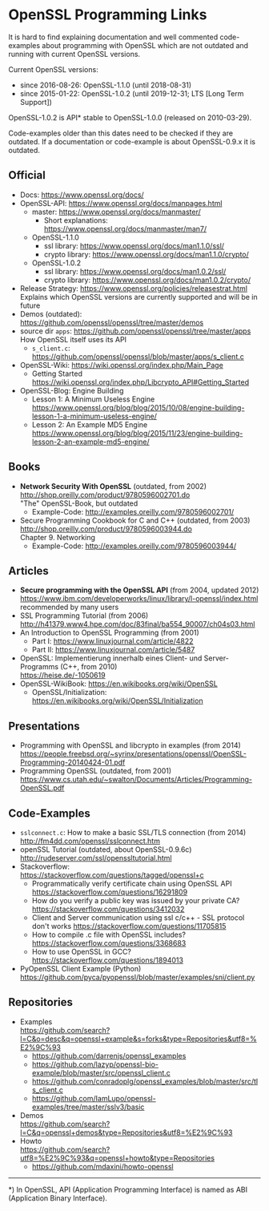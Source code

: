 # OpenSSL Programming Links

It is hard to find explaining documentation and well commented code-examples
about programming with OpenSSL which are not outdated and running with
current OpenSSL versions.

Current OpenSSL versions:
 * since 2016-08-26: OpenSSL-1.1.0 (until 2018-08-31)
 * since 2015-01-22: OpenSSL-1.0.2 (until 2019-12-31; LTS [Long Term Support])

OpenSSL-1.0.2 is API\* stable to OpenSSL-1.0.0 (released on 2010-03-29).

Code-examples older than this dates need to be checked if they are outdated.
If a documentation or code-example is about OpenSSL-0.9.x it is outdated.

## Official

* Docs: https://www.openssl.org/docs/
* OpenSSL-API: https://www.openssl.org/docs/manpages.html
  * master: https://www.openssl.org/docs/manmaster/
    * Short explanations: https://www.openssl.org/docs/manmaster/man7/
  * OpenSSL-1.1.0
    * ssl library: https://www.openssl.org/docs/man1.1.0/ssl/
    * crypto library: https://www.openssl.org/docs/man1.1.0/crypto/
  * OpenSSL-1.0.2
    * ssl library: https://www.openssl.org/docs/man1.0.2/ssl/
    * crypto library: https://www.openssl.org/docs/man1.0.2/crypto/
* Release Strategy: https://www.openssl.org/policies/releasestrat.html  
  Explains which OpenSSL versions are currently supported and will be in future
* Demos (outdated): https://github.com/openssl/openssl/tree/master/demos
* source dir `apps`: https://github.com/openssl/openssl/tree/master/apps  
  How OpenSSL itself uses its API
  * `s_client.c`:
    https://github.com/openssl/openssl/blob/master/apps/s_client.c
* OpenSSL-Wiki: https://wiki.openssl.org/index.php/Main_Page
  * Getting Started  
    https://wiki.openssl.org/index.php/Libcrypto_API#Getting_Started
* OpenSSL-Blog: Engine Building
  * Lesson 1: A Minimum Useless Engine  
    https://www.openssl.org/blog/blog/2015/10/08/engine-building-lesson-1-a-minimum-useless-engine/
  * Lesson 2: An Example MD5 Engine  
    https://www.openssl.org/blog/blog/2015/11/23/engine-building-lesson-2-an-example-md5-engine/

## Books

* __Network Security With OpenSSL__ (outdated, from 2002)  
  http://shop.oreilly.com/product/9780596002701.do  
  "The" OpenSSL-Book, but outdated
  * Example-Code: http://examples.oreilly.com/9780596002701/
* Secure Programming Cookbook for C and C++ (outdated, from 2003)  
  http://shop.oreilly.com/product/9780596003944.do  
  Chapter 9. Networking
  * Example-Code: http://examples.oreilly.com/9780596003944/

## Articles

* __Secure programming with the OpenSSL API__ (from 2004, updated 2012)  
  https://www.ibm.com/developerworks/linux/library/l-openssl/index.html  
  recommended by many users
* SSL Programming Tutorial (from 2006)  
  http://h41379.www4.hpe.com/doc/83final/ba554_90007/ch04s03.html
* An Introduction to OpenSSL Programming (from 2001)
  * Part I: https://www.linuxjournal.com/article/4822
  * Part II: https://www.linuxjournal.com/article/5487
* OpenSSL: Implementierung innerhalb eines Client- und Server-Programms
  (C++, from 2010)  
  https://heise.de/-1050619
* OpenSSL-WikiBook: https://en.wikibooks.org/wiki/OpenSSL
  * OpenSSL/Initialization: https://en.wikibooks.org/wiki/OpenSSL/Initialization

## Presentations

 * Programming with OpenSSL and libcrypto in examples (from 2014)  
   https://people.freebsd.org/~syrinx/presentations/openssl/OpenSSL-Programming-20140424-01.pdf
 * Programming OpenSSL (outdated, from 2001)  
   https://www.cs.utah.edu/~swalton/Documents/Articles/Programming-OpenSSL.pdf

## Code-Examples

 * `sslconnect.c`: How to make a basic SSL/TLS connection (from 2014)  
   http://fm4dd.com/openssl/sslconnect.htm
 * openSSL Tutorial (outdated, about OpenSSL-0.9.6c)  
   http://rudeserver.com/ssl/openssltutorial.html
 * Stackoverflow:  
   https://stackoverflow.com/questions/tagged/openssl+c
   * Programmatically verify certificate chain using OpenSSL API  
     https://stackoverflow.com/questions/16291809
   * How do you verify a public key was issued by your private CA?  
     https://stackoverflow.com/questions/3412032
   * Client and Server communication using ssl c/c++ - SSL protocol don't works 
     https://stackoverflow.com/questions/11705815
   * How to compile .c file with OpenSSL includes?  
     https://stackoverflow.com/questions/3368683
   * How to use OpenSSL in GCC?  
     https://stackoverflow.com/questions/1894013
 * PyOpenSSL Client Example (Python)  
   https://github.com/pyca/pyopenssl/blob/master/examples/sni/client.py

## Repositories

* Examples  
  https://github.com/search?l=C&o=desc&q=openssl+example&s=forks&type=Repositories&utf8=%E2%9C%93
  * https://github.com/darrenjs/openssl_examples
  * https://github.com/lazyp/openssl-bio-example/blob/master/src/openssl_client.c
  * https://github.com/conradoplg/openssl_examples/blob/master/src/tls_client.c
  * https://github.com/IamLupo/openssl-examples/tree/master/sslv3/basic
* Demos  
  https://github.com/search?l=C&q=openssl+demos&type=Repositories&utf8=%E2%9C%93
* Howto  
  https://github.com/search?utf8=%E2%9C%93&q=openssl+howto&type=Repositories
  * https://github.com/mdaxini/howto-openssl


----

\*) In OpenSSL, API (Application Programming Interface) is named as ABI
    (Application Binary Interface).
